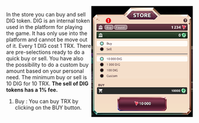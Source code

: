 <img align="right" height="300" src="../_media/store-screen-nr.png">

In the store you can buy and sell DIG token. DIG is an internal token used in the platform for playing the game. It has only use into the platform and cannot be move out of it. Every 1 DIG cost 1 TRX.  There are pre-selections ready to do a quick buy or sell. You have also the possibility to do a custom buy amount based on your personal need. The minimum buy or sell is 10 DIG for 10 TRX. **The sell of DIG tokens has a 1% fee.**

1. Buy : You can buy TRX by clicking on the BUY button.

